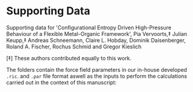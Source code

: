 # Supporting Data

Supporting data for 'Configurational Entropy Driven High-Pressure Behaviour of a Flexible Metal-Organic Framework', Pia Vervoorts,‡ Julian Keupp,‡ Andreas Schneemann, Claire L. Hobday, Dominik Daisenberger, Roland A. Fischer, Rochus Schmid and Gregor Kieslich

[‡] These authors contributed equally to this work.

The folders contain the force field parameters in our in-house developed `.ric`. and `.par` file format aswell as the inputs to perform the calculations carried out in the context of this manuscript:


